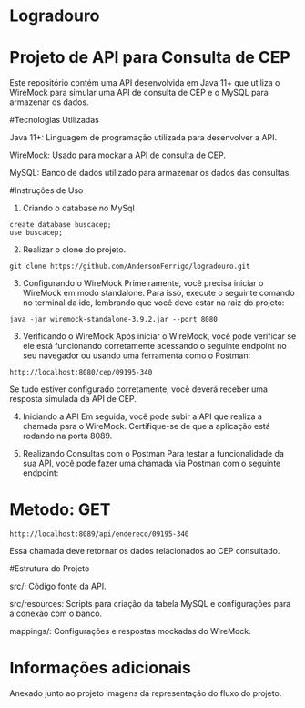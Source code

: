# Logradouro

# Projeto de API para Consulta de CEP

Este repositório contém uma API desenvolvida em Java 11+ que utiliza o WireMock para simular uma API de consulta de CEP e o MySQL para armazenar os dados.

#Tecnologias Utilizadas

Java 11+: Linguagem de programação utilizada para desenvolver a API.

WireMock: Usado para mockar a API de consulta de CEP.

MySQL: Banco de dados utilizado para armazenar os dados das consultas.

#Instruções de Uso

1. Criando o database no MySql

```
create database buscacep;
use buscacep;

```
2. Realizar o clone do projeto.

```
git clone https://github.com/AndersonFerrigo/logradouro.git

```


3. Configurando o WireMock
Primeiramente, você precisa iniciar o WireMock em modo standalone. Para isso, execute o seguinte comando no terminal da ide, lembrando que você deve estar na raiz do projeto:

```
java -jar wiremock-standalone-3.9.2.jar --port 8080

```
3. Verificando o WireMock
Após iniciar o WireMock, você pode verificar se ele está funcionando corretamente acessando o seguinte endpoint no seu navegador ou usando uma ferramenta como o Postman:

```
http://localhost:8080/cep/09195-340

```

Se tudo estiver configurado corretamente, você deverá receber uma resposta simulada da API de CEP.


4. Iniciando a API
Em seguida, você pode subir a API que realiza a chamada para o WireMock. Certifique-se de que a aplicação está rodando na porta 8089.

4. Realizando Consultas com o Postman
Para testar a funcionalidade da sua API, você pode fazer uma chamada via Postman com o seguinte endpoint:

# Metodo: GET

```
http://localhost:8089/api/endereco/09195-340
```

Essa chamada deve retornar os dados relacionados ao CEP consultado.

#Estrutura do Projeto

src/: Código fonte da API.

src/resources: Scripts para criação da tabela MySQL e configurações para a conexão com o banco.

mappings/: Configurações e respostas mockadas do WireMock.

# Informações adicionais

Anexado junto ao projeto imagens da representação do fluxo do projeto.
